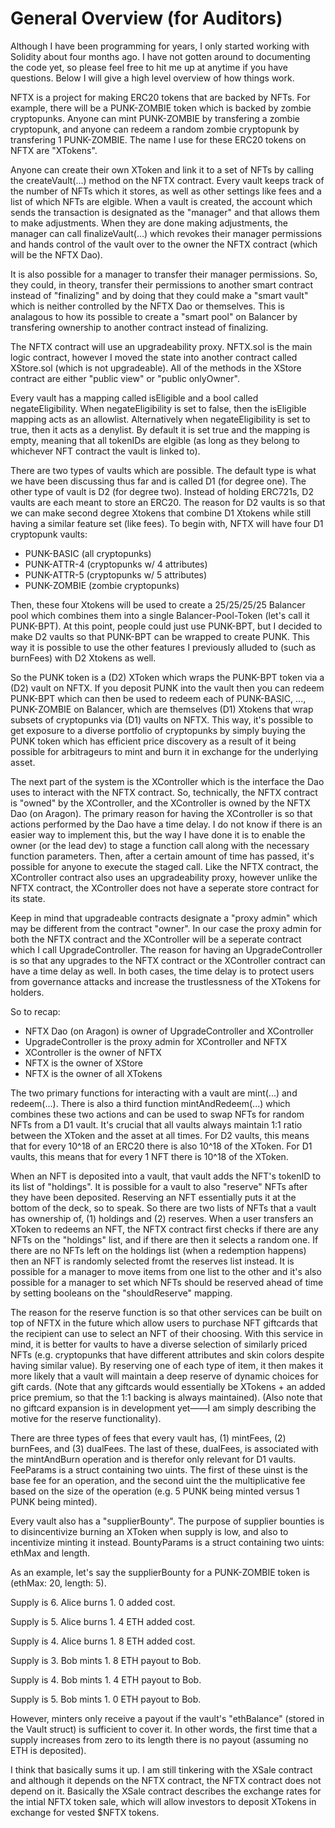 # General Overview (for Auditors)

Although I have been programming for years, I only started working with Solidity about four months ago. I have not gotten around to documenting the code yet, so please feel free to hit me up at anytime if you have questions. Below I will give a high level overview of how things work.

NFTX is a project for making ERC20 tokens that are backed by NFTs. For example, there will be a PUNK-ZOMBIE token which is backed by zombie cryptopunks. Anyone can mint PUNK-ZOMBIE by transfering a zombie cryptopunk, and anyone can redeem a random zombie cryptopunk by transfering 1 PUNK-ZOMBIE. The name I use for these ERC20 tokens on NFTX are "XTokens".

Anyone can create their own XToken and link it to a set of NFTs by calling the createVault(...) method on the NFTX contract. Every vault keeps track of the number of NFTs which it stores, as well as other settings like fees and a list of which NFTs are elgible. When a vault is created, the account which sends the transaction is designated as the "manager" and that allows them to make adjustments. When they are done making adjustments, the manager can call finalizeVault(...) which revokes their manager permissions and hands control of the vault over to the owner the NFTX contract (which will be the NFTX Dao).

It is also possible for a manager to transfer their manager permissions. So, they could, in theory, transfer their permissions to another smart contract instead of "finalizing" and by doing that they could make a "smart vault" which is neither controlled by the NFTX Dao or themselves. This is analagous to how its possible to create a "smart pool" on Balancer by transfering ownership to another contract instead of finalizing. 

The NFTX contract will use an upgradeability proxy. NFTX.sol is the main logic contract, however I moved the state into another contract called XStore.sol (which is not upgradeable). All of the methods in the XStore contract are either "public view" or "public onlyOwner". 

Every vault has a mapping called isEligible and a bool called negateEligibility. When negateEligibility is set to false, then the isEligible mapping acts as an allowlist. Alternatively when negateEligibility is set to true, then it acts as a denylist. By default it is set true and the mapping is empty, meaning that all tokenIDs are elgible (as long as they belong to whichever NFT contract the vault is linked to).

There are two types of vaults which are possible. The default type is what we have been discussing thus far and is called D1 (for degree one). The other type of vault is D2 (for degree two). Instead of holding ERC721s, D2 vaults are each meant to store an ERC20. The reason for D2 vaults is so that we can make second degree Xtokens that combine D1 Xtokens while still having a similar feature set (like fees). To begin with, NFTX will have four D1 cryptopunk vaults:

 - PUNK-BASIC (all cryptopunks)
 - PUNK-ATTR-4 (cryptopunks w/ 4 attributes)
 - PUNK-ATTR-5 (cryptopunks w/ 5 attributes)
 - PUNK-ZOMBIE (zombie cryptopunks)

Then, these four Xtokens will be used to create a 25/25/25/25 Balancer pool which combines them into a single Balancer-Pool-Token (let's call it PUNK-BPT). At this point, people could just use PUNK-BPT, but I decided to make D2 vaults so that PUNK-BPT can be wrapped to create PUNK. This way it is possible to use the other features I previously alluded to (such as burnFees) with D2 Xtokens as well. 

So the PUNK token is a (D2) XToken which wraps the PUNK-BPT token via a (D2) vault on NFTX. If you deposit PUNK into the vault then you can redeem PUNK-BPT which can then be used to redeem each of PUNK-BASIC, ..., PUNK-ZOMBIE on Balancer, which are themselves (D1) Xtokens that wrap subsets of cryptopunks via (D1) vaults on NFTX. This way, it's possible to get exposure to a diverse portfolio of cryptopunks by simply buying the PUNK token which has efficient price discovery as a result of it being possible for arbitrageurs to mint and burn it in exchange for the underlying asset.

The next part of the system is the XController which is the interface the Dao uses to interact with the NFTX contract. So, technically, the NFTX contract is "owned" by the XController, and the XController is owned by the NFTX Dao (on Aragon). The primary reason for having the XController is so that actions performed by the Dao have a time delay. I do not know if there is an easier way to implement this, but the way I have done it is to enable the owner (or the lead dev) to stage a function call along with the necessary function parameters. Then, after a certain amount of time has passed, it's possible for anyone to execute the staged call. Like the NFTX contract, the XController contract also uses an upgradeability proxy, however unlike the NFTX contract, the XController does not have a seperate store contract for its state.

Keep in mind that upgradeable contracts designate a "proxy admin" which may be different from the contract "owner". In our case the proxy admin for both the NFTX contract and the XController will be a seperate contract which I call UpgradeController. The reason for having an UpgradeController is so that any upgrades to the NFTX contract or the XController contract can have a time delay as well. In both cases, the time delay is to protect users from governance attacks and increase the trustlessness of the XTokens for holders. 

So to recap:

- NFTX Dao (on Aragon) is owner of UpgradeController and XController
- UpgradeController is the proxy admin for XController and NFTX
- XController is the owner of NFTX
- NFTX is the owner of XStore
- NFTX is the owner of all XTokens

The two primary functions for interacting with a vault are mint(...) and redeem(...). There is also a third function mintAndRedeem(...) which combines these two actions and can be used to swap NFTs for random NFTs from a D1 vault. It's crucial that all vaults always maintain 1:1 ratio between the XToken and the asset at all times. For D2 vaults, this means that for every 10^18 of an ERC20 there is also 10^18 of the XToken. For D1 vaults, this means that for every 1 NFT there is 10^18 of the XToken. 

When an NFT is deposited into a vault, that vault adds the NFT's tokenID to its list of "holdings". It is possible for a vault to also "reserve" NFTs after they have been deposited. Reserving an NFT essentially puts it at the bottom of the deck, so to speak. So there are two lists of NFTs that a vault has ownership of, (1) holdings and (2) reserves. When a user transfers an XToken to redeems an NFT, the NFTX contract first checks if there are any NFTs on the "holdings" list, and if there are then it selects a random one. If there are no NFTs left on the holdings list (when a redemption happens) then an NFT is randomly selected fromt the reserves list instead. It is possible for a manager to move items from one list to the other and it's also possible for a manager to set which NFTs should be reserved ahead of time by setting booleans on the "shouldReserve" mapping. 

The reason for the reserve function is so that other services can be built on top of NFTX in the future which allow users to purchase NFT giftcards that the recipient can use to select an NFT of their choosing. With this service in mind, it is better for vaults to have a diverse selection of similarly priced NFTs (e.g. cryptopunks that have different attributes and skin colors despite having similar value). By reserving one of each type of item, it then makes it more likely that a vault will maintain a deep reserve of dynamic choices for gift cards. (Note that any giftcards would essentially be XTokens + an added price premium, so that the 1:1 backing is always maintained). (Also note that no giftcard expansion is in development yet——I am simply describing the motive for the reserve functionality). 

There are three types of fees that every vault has, (1) mintFees, (2) burnFees, and (3) dualFees. The last of these, dualFees, is associated with the mintAndBurn operation and is therefor only relevant for D1 vaults. FeeParams is a struct containing two uints. The first of these uinst is the base fee for an operation, and the second uint the the multiplicative fee based on the size of the operation (e.g. 5 PUNK being minted versus 1 PUNK being minted).

Every vault also has a "supplierBounty". The purpose of supplier bounties is to disincentivize burning an XToken when supply is low, and also to incentivize minting it instead. BountyParams is a struct containing two uints: ethMax and length. 

As an example, let's say the supplierBounty for a PUNK-ZOMBIE token is (ethMax: 20, length: 5).

Supply is 6. Alice burns 1. 0 added cost.

Supply is 5. Alice burns 1. 4 ETH added cost.

Supply is 4. Alice burns 1. 8 ETH added cost.

Supply is 3. Bob mints 1. 8 ETH payout to Bob.

Supply is 4. Bob mints 1. 4 ETH payout to Bob.

Supply is 5. Bob mints 1. 0 ETH payout to Bob.

However, minters only receive a payout if the vault's "ethBalance" (stored in the Vault struct) is sufficient to cover it. In other words, the first time that a supply increases from zero to its length there is no payout (assuming no ETH is deposited). 


I think that basically sums it up. I am still tinkering with the XSale contract and although it depends on the NFTX contract, the NFTX contract does not depend on it. Basically the XSale contract describes the exchange rates for the intial NFTX token sale, which will allow investors to deposit XTokens in exchange for vested $NFTX tokens. 
